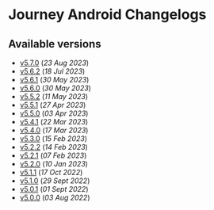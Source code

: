 # Journey Android Changelogs

## Available versions

* [v5.7.0](releases/5.7.0/index.md) (_23 Aug 2023_)
* [v5.6.2](releases/5.6.2/index.md) (_18 Jul 2023_)
* [v5.6.1](releases/5.6.1/index.md) (_30 May 2023_)
* [v5.6.0](releases/5.6.0/index.md) (_30 May 2023_)
* [v5.5.2](releases/5.5.2/index.md) (_11 May 2023_)
* [v5.5.1](releases/5.5.1/index.md) (_27 Apr 2023_)
* [v5.5.0](releases/5.5.0/index.md) (_03 Apr 2023_)
* [v5.4.1](releases/5.4.1/index.md) (_22 Mar 2023_)
* [v5.4.0](releases/5.4.0/index.md) (_17 Mar 2023_)
* [v5.3.0](releases/5.3.0/index.md) (_15 Feb 2023_)
* [v5.2.2](releases/5.2.2/index.md) (_14 Feb 2023_)
* [v5.2.1](releases/5.2.1/index.md) (_07 Feb 2023_)
* [v5.2.0](releases/5.2.0/index.md) (_10 Jan 2023_)
* [v5.1.1](releases/5.1.1/index.md) (_17 Oct 2022_)
* [v5.1.0](releases/5.1.0/index.md) (_29 Sept 2022_)
* [v5.0.1](releases/5.0.1/index.md) (_01 Sept 2022_)
* [v5.0.0](releases/5.0.0/index.md) (_03 Aug 2022_)
